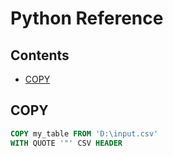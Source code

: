 # Python Reference

## Contents

- [COPY](#copy)

## COPY

```sql
COPY my_table FROM 'D:\input.csv'
WITH QUOTE '"' CSV HEADER 
```
